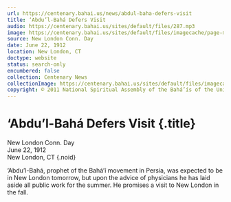 ```yaml
---
url: https://centenary.bahai.us/news/abdul-baha-defers-visit
title: ‘Abdu’l-Bahá Defers Visit
audio: https://centenary.bahai.us/sites/default/files/287.mp3
image: https://centenary.bahai.us/sites/default/files/imagecache/page-main-image/images/press_clippings/06-22-1912%20New%20London%20Conn%20Day%20Abdul%20Baha%20Defers%20Visit%20.png
source: New London Conn. Day
date: June 22, 1912
location: New London, CT
doctype: website
status: search-only
encumbered: false
collection: Centenary News
collectionImage: https://centenary.bahai.us/sites/default/files/imagecache/theme-image/main_image/abdulbaha-overview-small_0.jpg
copyright: © 2011 National Spiritual Assembly of the Bahá’ís of the United States
---
```



# ‘Abdu’l-Bahá Defers Visit {.title}

New London Conn. Day  
June 22, 1912  
New London, CT
{.noid}  



‘Abdu’l-Bahá, prophet of the Bahá’í movement in Persia, was expected to be in New London tomorrow, but upon the advice of physicians he has laid aside all public work for the summer. He promises a visit to New London in the fall.